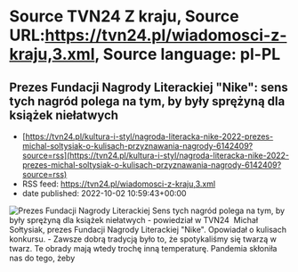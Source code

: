 # Source TVN24 Z kraju, Source URL:https://tvn24.pl/wiadomosci-z-kraju,3.xml, Source language: pl-PL

## Prezes Fundacji Nagrody Literackiej "Nike": sens tych nagród polega na tym, by były sprężyną dla książek niełatwych
 - [https://tvn24.pl/kultura-i-styl/nagroda-literacka-nike-2022-prezes-michal-soltysiak-o-kulisach-przyznawania-nagrody-6142409?source=rss](https://tvn24.pl/kultura-i-styl/nagroda-literacka-nike-2022-prezes-michal-soltysiak-o-kulisach-przyznawania-nagrody-6142409?source=rss)
 - RSS feed: https://tvn24.pl/wiadomosci-z-kraju,3.xml
 - date published: 2022-10-02 10:59:43+00:00

<img alt="Prezes Fundacji Nagrody Literackiej " src="https://tvn24.pl/najnowsze/cdn-zdjecie-ajfhb3-02-1005-s2-gosc-0056-6142430/alternates/LANDSCAPE_1280" />
    Sens tych nagród polega na tym, by były sprężyną dla książek niełatwych - powiedział w TVN24  Michał Sołtysiak, prezes Fundacji Nagrody Literackiej "Nike". Opowiadał o kulisach konkursu. - Zawsze dobrą tradycją było to, że spotykaliśmy się twarzą w twarz. Te obrady mają wtedy trochę inną temperaturę. Pandemia skłoniła nas do tego, żeby 
